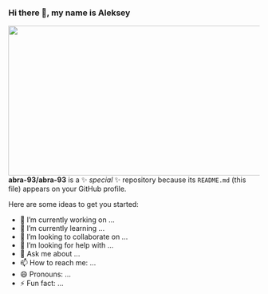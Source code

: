 ### Hi there 👋, my name is Aleksey

<a href="url"><img src="https://i.pinimg.com/originals/ce/69/4f/ce694f560636dffcf42ecf40d4f2f962.gif" align="right" height="300" width="600" ></a>
<!-- ![](https://i.pinimg.com/originals/ce/69/4f/ce694f560636dffcf42ecf40d4f2f962.gif) -->

**abra-93/abra-93** is a ✨ _special_ ✨ repository because its `README.md` (this file) appears on your GitHub profile.

Here are some ideas to get you started:

- 🔭 I’m currently working on ...
- 🌱 I’m currently learning ...
- 👯 I’m looking to collaborate on ...
- 🤔 I’m looking for help with ...
- 💬 Ask me about ...
- 📫 How to reach me: ...
- 😄 Pronouns: ...
- ⚡ Fun fact: ...

